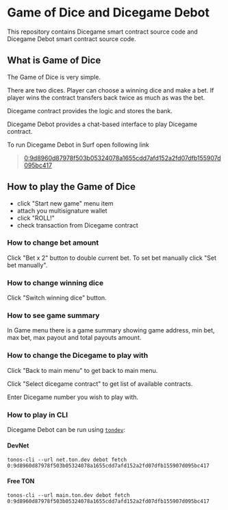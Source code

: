 # Game of Dice and Dicegame Debot

This repository contains Dicegame smart contract source code and Dicegame Debot smart contract source code.

## What is Game of Dice

The Game of Dice is very simple.

There are two dices. Player can choose a winning dice and make a bet.
If player wins the contract transfers back twice as much as was the bet.

Dicegame contract provides the logic and stores the bank.

Dicegame Debot provides a chat-based interface to play Dicegame contract.

To run Dicegame Debot in Surf open following link

> [0:9d8960d87978f503b05324078a1655cdd7afd152a2fd07dfb155907d095bc417](https://uri.ton.surf/debot/0:9d8960d87978f503b05324078a1655cdd7afd152a2fd07dfb155907d095bc417)

## How to play the Game of Dice

- click "Start new game" menu item
- attach you multisignature wallet
- click "ROLL!"
- check transaction from Dicegame contract

### How to change bet amount

Click "Bet x 2" button to double current bet. To set bet manually click "Set bet manually".

### How to change winning dice

Click "Switch winning dice" button.

### How to see game summary

In Game menu there is a game summary showing game address, min bet, max bet, max payout and total payouts amount.

### How to change the Dicegame to play with

Click "Back to main menu" to get back to main menu.

Click "Select dicegame contract" to get list of available contracts.

Enter Dicegame number you wish to play with.

### How to play in CLI

Dicegame Debot can be run using [`tondev`](https://github.com/tonlabs/tondev):

#### DevNet

```
tonos-cli --url net.ton.dev debot fetch 0:9d8960d87978f503b05324078a1655cdd7afd152a2fd07dfb155907d095bc417
```

#### Free TON

```
tonos-cli --url main.ton.dev debot fetch 0:9d8960d87978f503b05324078a1655cdd7afd152a2fd07dfb155907d095bc417
```
